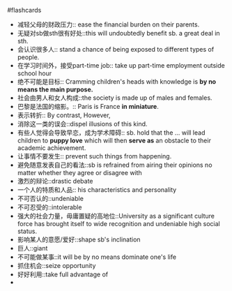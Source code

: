 #flashcards 

- 减轻父母的财政压力:: ease the financial burden on their parents. <!--SR:!2023-12-20-12-52,1.6,223-->
- 无疑对sb做sth很有好处::this will undoubtedly benefit sb. a great deal in sth. <!--SR:!2023-12-12-12-37,1,223-->
- 会认识很多人:: stand a chance of being exposed to different types of people. <!--SR:!2023-12-12-07-52,1,223-->
- 在学习时间外，接受part-time job:: take up part-time employment outside school hour
- 绝不可能是目标:: Cramming children's heads with knowledge is **by no means the main purpose.**
- 社会由男人和女人构成::the society is made up of males and females.
- 巴黎是法国的缩影。:: Paris is France **in miniature**.  
- 表示转折:: By contrast, However, 
- 消除这一类的误会::dispel illusions of this kind.
- 有些人觉得会导致早恋，成为学术障碍:: sb. hold that the ... will lead children to **puppy love** which will then **serve as** an obstacle to their academic achievement.
- 让事情不要发生:: prevent such things from happening. 
- 避免随意发表自己的看法::sb is refrained from airing their opinions no matter whether they agree or disagree with 
- 激烈的辩论::drastic debate
- 一个人的特质和人品:: his characteristics and personality
- 不可否认的::undeniable
- 不可忍受的::intolerable
- 强大的社会力量，毋庸置疑的高地位::University as a significant culture force has brought itself to wide recognition and undeniable high social status.
- 影响某人的意愿/爱好::shape sb's inclination
- 巨人::giant
- 不可能做某事::it will be by no means dominate one's life
- 抓住机会::seize opportunity
- 好好利用::take full advantage of
- 
